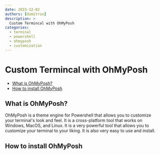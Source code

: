 ```yaml
---
date: 2023-12-02
authors: [dumitrux]
description: >
  Custom Termincal with OhMyPosh
categories:
  - terminal
  - powershell
  - ohmyposh
  - customization
---
```


# Custom Termincal with OhMyPosh <!-- omit in toc -->

- [What is OhMyPosh?](#what-is-ohmyposh)
- [How to install OhMyPosh](#how-to-install-ohmyposh)

## What is OhMyPosh?

OhMyPosh is a theme engine for Powershell that allows you to customize your terminal's look and feel. It is a cross-platform tool that works on Windows, MacOS, and Linux. It is a very powerful tool that allows you to customize your terminal to your liking. It is also very easy to use and install.

## How to install OhMyPosh
